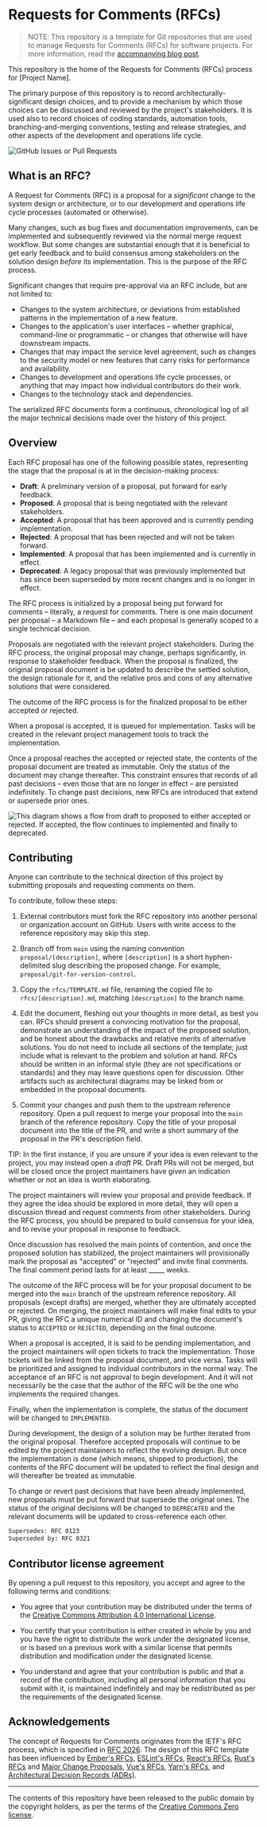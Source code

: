 # Requests for Comments (RFCs)

> NOTE: This repository is a template for Git repositories that are used to manage Requests for Comments (RFCs) for software projects. For more information, read the [accompanying blog post](https://kieranpotts.com/rfcs).

This repository is the home of the Requests for Comments (RFCs) process for [Project Name].

The primary purpose of this repository is to record architecturally-significant design choices, and to provide a mechanism by which those choices can be discussed and reviewed by the project's stakeholders. It is used also to record choices of coding standards, automation tools, branching-and-merging conventions, testing and release strategies, and other aspects of the development and operations life cycle.

![GitHub Issues or Pull Requests](https://img.shields.io/github/issues-pr/[username]/rfcs?style=for-the-badge&label=RFCs&labelColor=%23777&color=%23CCC)

## What is an RFC?

A Request for Comments (RFC) is a proposal for a _significant_ change to the system design or architecture, or to our development and operations life cycle processes (automated or otherwise).

Many changes, such as bug fixes and documentation improvements, can be implemented and subsequently reviewed via the normal merge request workflow. But some changes are substantial enough that it is beneficial to get early feedback and to build consensus among stakeholders on the solution design _before_ its implementation. This is the purpose of the RFC process.

Significant changes that require pre-approval via an RFC include, but are not limited to:

- Changes to the system architecture, or deviations from established patterns in the implementation of a new feature.
- Changes to the application's user interfaces – whether graphical, command-line or programmatic – or changes that otherwise will have downstream impacts.
- Changes that may impact the service level agreement, such as changes to the security model or new features that carry risks for performance and availability.
- Changes to development and operations life cycle processes, or anything that may impact how individual contributors do their work.
- Changes to the technology stack and dependencies.

The serialized RFC documents form a continuous, chronological log of all the major technical decisions made over the history of this project.

## Overview

Each RFC proposal has one of the following possible states, representing the stage that the proposal is at in the decision-making process:

- **Draft**: A preliminary version of a proposal, put forward for early feedback.
- **Proposed**: A proposal that is being negotiated with the relevant stakeholders.
- **Accepted**: A proposal that has been approved and is currently pending implementation.
- **Rejected**: A proposal that has been rejected and will not be taken forward.
- **Implemented**: A proposal that has been implemented and is currently in effect.
- **Deprecated**: A legacy proposal that was previously implemented but has since been superseded by more recent changes and is no longer in effect.

The RFC process is initialized by a proposal being put forward for comments – literally, a request for comments. There is one main document per proposal – a Markdown file – and each proposal is generally scoped to a single technical decision.

Proposals are negotiated with the relevant project stakeholders. During the RFC process, the original proposal may change, perhaps significantly, in response to stakeholder feedback. When the proposal is finalized, the original proposal document is be updated to describe the settled solution, the design rationale for it, and the relative pros and cons of any alternative solutions that were considered.

The outcome of the RFC process is for the finalized proposal to be either accepted or rejected.

When a proposal is accepted, it is queued for implementation. Tasks will be created in the relevant project management tools to track the implementation.

Once a proposal reaches the accepted or rejected state, the contents of the proposal document are treated as immutable. Only the status of the document may change thereafter. This constraint ensures that records of all past decisions – even those that are no longer in effect – are persisted indefinitely. To change past decisions, new RFCs are introduced that extend or supersede prior ones.

<!--
@startuml

start

:draft;
:proposed;

if (Is accepted?) then (yes)
  :accepted;
else (no)
  :rejected;
  stop
endif

:implemented;
:deprecated;

stop

@enduml
-->

![This diagram shows a flow from draft to proposed to either accepted or rejected. If accepted, the flow continues to implemented and finally to deprecated.](./activity.svg)

## Contributing

Anyone can contribute to the technical direction of this project by submitting proposals and requesting comments on them.

To contribute, follow these steps:

1. External contributors must fork the RFC repository into another personal or organization account on GitHub. Users with write access to the reference repository may skip this step.

2. Branch off from `main` using the naming convention `proposal/[description]`, where `[description]` is a short hyphen-delimited slug describing the proposed change. For example, `proposal/git-for-version-control`.

3. Copy the `rfcs/TEMPLATE.md` file, renaming the copied file to `rfcs/[description].md`, matching `[description]` to the branch name.

4. Edit the document, fleshing out your thoughts in more detail, as best you can. RFCs should present a convincing motivation for the proposal, demonstrate an understanding of the impact of the proposed solution, and be honest about the drawbacks and relative merits of alternative solutions. You do not need to include all sections of the template; just include what is relevant to the problem and solution at hand. RFCs should be written in an informal style (they are not specifications or standards) and they may leave questions open for discussion. Other artifacts such as architectural diagrams may be linked from or embedded in the proposal documents.

5. Commit your changes and push them to the upstream reference repository. Open a pull request to merge your proposal into the `main` branch of the reference repository. Copy the title of your proposal document into the title of the PR, and write a short summary of the proposal in the PR's description field.

TIP: In the first instance, if you are unsure if your idea is even relevant to the project, you may instead open a _draft_ PR. Draft PRs will not be merged, but will be closed once the project maintainers have given an indication whether or not an idea is worth elaborating.

The project maintainers will review your proposal and provide feedback. If they agree the idea should be explored in more detail, they will open a discussion thread and request comments from other stakeholders. During the RFC process, you should be prepared to build consensus for your idea, and to revise your proposal in response to feedback.

Once discussion has resolved the main points of contention, and once the proposed solution has stabilized, the project maintainers will provisionally mark the proposal as "accepted" or "rejected" and invite final comments. The final comment period lasts for at least _____ weeks.

The outcome of the RFC process will be for your proposal document to be merged into the `main` branch of the upstream reference repository. All proposals (except drafts) are merged, whether they are ultimately accepted or rejected. On merging, the project maintainers will make final edits to your PR, giving the RFC a unique numerical ID and changing the document's status to `ACCEPTED` or `REJECTED`, depending on the final outcome.

When a proposal is accepted, it is said to be pending implementation, and the project maintainers will open tickets to track the implementation. Those tickets will be linked from the proposal document, and vice versa. Tasks will be prioritized and assigned to individual contributors in the normal way. The acceptance of an RFC is not approval to begin development. And it will not necessarily be the case that the author of the RFC will be the one who implements the required changes.

Finally, when the implementation is complete, the status of the document will be changed to `IMPLEMENTED`.

During development, the design of a solution may be further iterated from the original proposal. Therefore accepted proposals will continue to be edited by the project maintainers to reflect the evolving design. But once the implementation is done (which means, shipped to production), the contents of the RFC document will be updated to reflect the final design and will thereafter be treated as immutable.

To change or revert past decisions that have been already implemented, new proposals must be put forward that supersede the original ones. The status of the original decisions will be changed to `DEPRECATED` and the relevant documents will be updated to cross-reference each other.

```txt
Supersedes: RFC 0123
Superseded by: RFC 0321
```

## Contributor license agreement

By opening a pull request to this repository, you accept and agree to the following terms and conditions:

- You agree that your contribution may be distributed under the terms of the [Creative Commons Attribution 4.0 International License](https://creativecommons.org/licenses/by/4.0/).

- You certify that your contribution is either created in whole by you and you have the right to distribute the work under the designated license, or is based on a previous work with a similar license that permits distribution and modification under the designated license.

- You understand and agree that your contribution is public and that a record of the contribution, including all personal information that you submit with it, is maintained indefinitely and may be redistributed as per the requirements of the designated license.

## Acknowledgements

The concept of Requests for Comments originates from the IETF's RFC process, which is specified in [RFC 2026](https://www.rfc-editor.org/rfc/rfc2026.txt). The design of this RFC template has been influenced by [Ember's RFCs](https://github.com/emberjs/rfcs), [ESLint's RFCs](https://github.com/eslint/rfcs), [React's RFCs](https://github.com/reactjs/rfcs), [Rust's RFCs](https://rust-lang.github.io/rfcs/) and [Major Change Proposals](https://forge.rust-lang.org/compiler/mcp.html), [Vue's RFCs](https://github.com/vuejs/rfcs), [Yarn's RFCs](https://github.com/yarnpkg/rfcs), and [Architectural Decision Records (ADRs)](https://www.youtube.com/watch?v=rwfXkSjFhzc).

----

The contents of this repository have been released to the public domain by the copyright holders, as per the terms of the [Creative Commons Zero license](https://creativecommons.org/publicdomain/zero/1.0/deed.en).
